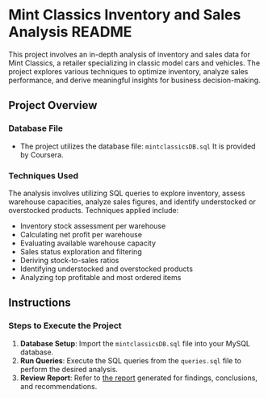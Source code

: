 # Mint Classics Inventory and Sales Analysis README

This project involves an in-depth analysis of inventory and sales data for Mint Classics, a retailer specializing in classic model cars and vehicles. The project explores various techniques to optimize inventory, analyze sales performance, and derive meaningful insights for business decision-making.

## Project Overview

### Database File
- The project utilizes the database file: `mintclassicsDB.sql`
It is provided by Coursera.

### Techniques Used

The analysis involves utilizing SQL queries to explore inventory, assess warehouse capacities, analyze sales figures, and identify understocked or overstocked products. Techniques applied include:
- Inventory stock assessment per warehouse
- Calculating net profit per warehouse
- Evaluating available warehouse capacity
- Sales status exploration and filtering
- Deriving stock-to-sales ratios
- Identifying understocked and overstocked products
- Analyzing top profitable and most ordered items

## Instructions

### Steps to Execute the Project

1. **Database Setup**: Import the `mintclassicsDB.sql` file into your MySQL database.
2. **Run Queries**: Execute the SQL queries from the `queries.sql` file to perform the desired analysis.
3. **Review Report**: Refer to [the report](report.md) generated for findings, conclusions, and recommendations.